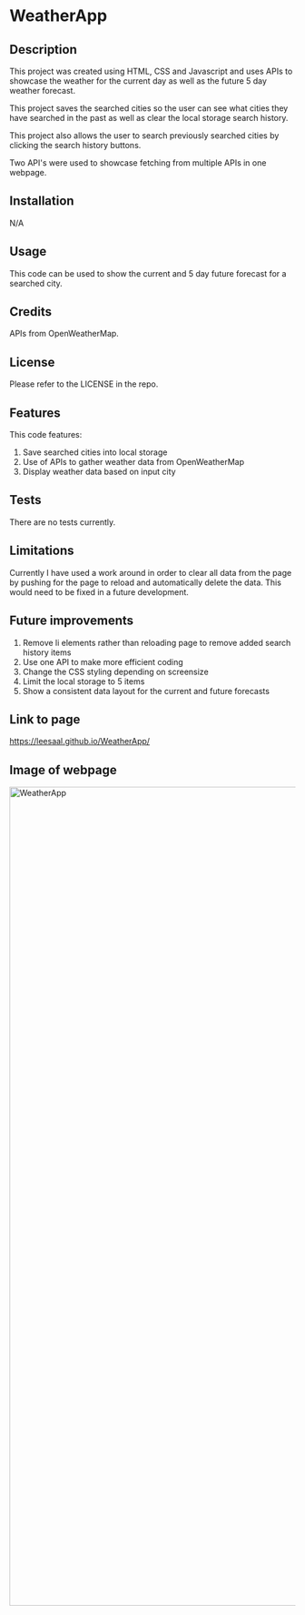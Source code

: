 # WeatherApp


## Description

This project was created using HTML, CSS and Javascript and uses APIs to showcase the weather for the current day as well as the future 5 day weather forecast.  

This project saves the searched cities so the user can see what cities they have searched in the past as well as clear the local storage search history.

This project also allows the user to search previously searched cities by clicking the search history buttons.

Two API's were used to showcase fetching from multiple APIs in one webpage.

## Installation

N/A

## Usage

This code can be used to show the current and 5 day future forecast for a searched city.

## Credits

APIs from OpenWeatherMap.

## License

Please refer to the LICENSE in the repo.

## Features

This code features:
1. Save searched cities into local storage
2. Use of APIs to gather weather data from OpenWeatherMap
3. Display weather data based on input city

## Tests

There are no tests currently.

## Limitations

Currently I have used a work around in order to clear all data from the page by pushing for the page to reload and automatically delete the data.  This would need to be fixed in a future development.

## Future improvements

1. Remove li elements rather than reloading page to remove added search history items
2. Use one API to make more efficient coding
3. Change the CSS styling depending on screensize
4. Limit the local storage to 5 items
5. Show a consistent data layout for the current and future forecasts

## Link to page

https://leesaal.github.io/WeatherApp/

## Image of webpage

<img width="1440" alt="WeatherApp" src="https://user-images.githubusercontent.com/118930290/224107786-cdfe3662-49e1-4ecc-84ae-318da321f9f5.png">

